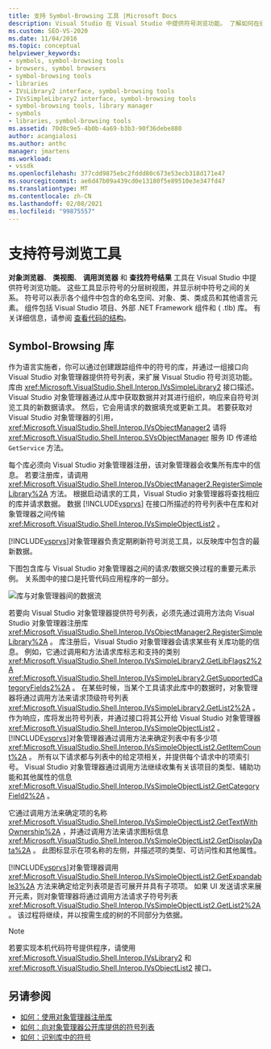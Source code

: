 ```yaml
---
title: 支持 Symbol-Browsing 工具 |Microsoft Docs
description: Visual Studio 在 Visual Studio 中提供符号浏览功能。 了解如何在组件中将这些功能与库进行扩展。
ms.custom: SEO-VS-2020
ms.date: 11/04/2016
ms.topic: conceptual
helpviewer_keywords:
- symbols, symbol-browsing tools
- browsers, symbol browsers
- symbol-browsing tools
- libraries
- IVsLibrary2 interface, symbol-browsing tools
- IVsSimpleLibrary2 interface, symbol-browsing tools
- symbol-browsing tools, library manager
- symbols
- libraries, symbol-browsing tools
ms.assetid: 70d8c9e5-4b0b-4a69-b3b3-90f36debe880
author: acangialosi
ms.author: anthc
manager: jmartens
ms.workload:
- vssdk
ms.openlocfilehash: 377cdd9875ebc2fddd80c673e53ecb318d171e47
ms.sourcegitcommit: ae6d47b09a439cd0e13180f5e89510e3e347fd47
ms.translationtype: MT
ms.contentlocale: zh-CN
ms.lasthandoff: 02/08/2021
ms.locfileid: "99875557"
---
```

# <a name="supporting-symbol-browsing-tools"></a>支持符号浏览工具
**对象浏览器**、 **类视图**、 **调用浏览器** 和 **查找符号结果** 工具在 Visual Studio 中提供符号浏览功能。 这些工具显示符号的分层树视图，并显示树中符号之间的关系。 符号可以表示各个组件中包含的命名空间、对象、类、类成员和其他语言元素。 组件包括 Visual Studio 项目、外部 .NET Framework 组件和 ( .tlb) 库。 有关详细信息，请参阅 [查看代码的结构](../../ide/viewing-the-structure-of-code.md)。

## <a name="symbol-browsing-libraries"></a>Symbol-Browsing 库
 作为语言实施者，你可以通过创建跟踪组件中的符号的库，并通过一组接口向 Visual Studio 对象管理器提供符号列表，来扩展 Visual Studio 符号浏览功能。 库由 <xref:Microsoft.VisualStudio.Shell.Interop.IVsSimpleLibrary2> 接口描述。 Visual Studio 对象管理器通过从库中获取数据并对其进行组织，响应来自符号浏览工具的新数据请求。 然后，它会用请求的数据填充或更新工具。 若要获取对 Visual Studio 对象管理器的引用， <xref:Microsoft.VisualStudio.Shell.Interop.IVsObjectManager2> 请将 <xref:Microsoft.VisualStudio.Shell.Interop.SVsObjectManager> 服务 ID 传递给 `GetService` 方法。

 每个库必须向 Visual Studio 对象管理器注册，该对象管理器会收集所有库中的信息。 若要注册库，请调用 <xref:Microsoft.VisualStudio.Shell.Interop.IVsObjectManager2.RegisterSimpleLibrary%2A> 方法。 根据启动请求的工具，Visual Studio 对象管理器将查找相应的库并请求数据。 数据 [!INCLUDE[vsprvs](../../code-quality/includes/vsprvs_md.md)] 在接口所描述的符号列表中在库和对象管理器之间传输 <xref:Microsoft.VisualStudio.Shell.Interop.IVsSimpleObjectList2> 。

 [!INCLUDE[vsprvs](../../code-quality/includes/vsprvs_md.md)]对象管理器负责定期刷新符号浏览工具，以反映库中包含的最新数据。

 下图包含库与 Visual Studio 对象管理器之间的请求/数据交换过程的重要元素示例。 关系图中的接口是托管代码应用程序的一部分。

 ![库与对象管理器间的数据流](../../extensibility/internals/media/callbrowserdiagram.gif "CallBrowserDiagram")

 若要向 Visual Studio 对象管理器提供符号列表，必须先通过调用方法向 Visual Studio 对象管理器注册库 <xref:Microsoft.VisualStudio.Shell.Interop.IVsObjectManager2.RegisterSimpleLibrary%2A> 。 库注册后，Visual Studio 对象管理器会请求某些有关库功能的信息。 例如，它通过调用和方法请求库标志和支持的类别 <xref:Microsoft.VisualStudio.Shell.Interop.IVsSimpleLibrary2.GetLibFlags2%2A> <xref:Microsoft.VisualStudio.Shell.Interop.IVsSimpleLibrary2.GetSupportedCategoryFields2%2A> 。 在某些时候，当某个工具请求此库中的数据时，对象管理器将通过调用方法来请求顶级符号列表 <xref:Microsoft.VisualStudio.Shell.Interop.IVsSimpleLibrary2.GetList2%2A> 。 作为响应，库将发出符号列表，并通过接口将其公开给 Visual Studio 对象管理器 <xref:Microsoft.VisualStudio.Shell.Interop.IVsSimpleObjectList2> 。 [!INCLUDE[vsprvs](../../code-quality/includes/vsprvs_md.md)]对象管理器通过调用方法来确定列表中有多少项 <xref:Microsoft.VisualStudio.Shell.Interop.IVsSimpleObjectList2.GetItemCount%2A> 。 所有以下请求都与列表中的给定项相关，并提供每个请求中的项索引号。 Visual Studio 对象管理器通过调用方法继续收集有关该项目的类型、辅助功能和其他属性的信息 <xref:Microsoft.VisualStudio.Shell.Interop.IVsSimpleObjectList2.GetCategoryField2%2A> 。

 它通过调用方法来确定项的名称 <xref:Microsoft.VisualStudio.Shell.Interop.IVsSimpleObjectList2.GetTextWithOwnership%2A> ，并通过调用方法来请求图标信息 <xref:Microsoft.VisualStudio.Shell.Interop.IVsSimpleObjectList2.GetDisplayData%2A> 。 此图标显示在项名称的左侧，并描述项的类型、可访问性和其他属性。

 [!INCLUDE[vsprvs](../../code-quality/includes/vsprvs_md.md)]对象管理器调用 <xref:Microsoft.VisualStudio.Shell.Interop.IVsSimpleObjectList2.GetExpandable3%2A> 方法来确定给定列表项是否可展开并具有子项项。 如果 UI 发送请求来展开元素，则对象管理器将通过调用方法请求子符号列表 <xref:Microsoft.VisualStudio.Shell.Interop.IVsSimpleObjectList2.GetList2%2A> 。 该过程将继续，并以按需生成的树的不同部分为依据。

> [!NOTE]
> 若要实现本机代码符号提供程序，请使用 <xref:Microsoft.VisualStudio.Shell.Interop.IVsLibrary2> 和 <xref:Microsoft.VisualStudio.Shell.Interop.IVsObjectList2> 接口。

## <a name="see-also"></a>另请参阅
- [如何：使用对象管理器注册库](../../extensibility/internals/how-to-register-a-library-with-the-object-manager.md)
- [如何：向对象管理器公开库提供的符号列表](../../extensibility/internals/how-to-expose-lists-of-symbols-provided-by-the-library-to-the-object-manager.md)
- [如何：识别库中的符号](../../extensibility/internals/how-to-identify-symbols-in-a-library.md)
